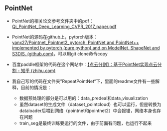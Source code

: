 ## PointNet

- PointNet的相关论文参考文件夹中的pdf： [Qi_PointNet_Deep_Learning_CVPR_2017_paper.pdf](Qi_PointNet_Deep_Learning_CVPR_2017_paper.pdf) 
- PointNet的源码在github上，pytorch版本：[yanx27/Pointnet_Pointnet2_pytorch: PointNet and PointNet++ implemented by pytorch (pure python) and on ModelNet, ShapeNet and S3DIS. (github.com)](https://github.com/yanx27/Pointnet_Pointnet2_pytorch)，可以用git clone命令copy
- 百度paddle框架的代码在这个网站中：[【点云分割】：基于PointNet实现点云分割 - 知乎 (zhihu.com)](https://zhuanlan.zhihu.com/p/580974019)

- 我自己写的代码在文件夹”RepeatPointNet“下，里面的readme文件有一些解释，目前的情况是：
  - 数据预处理的部分是可以用的：data_predeal和data_visualization
  - 虽然dataset的生成文件（dataset_pointcloud）也可以运行，但是转换为dataloader后喂到网络（pointnet和pointnet2）中会报错，网络本身也存在问题
  - train_seg是最终训练要运行的文件，由于前面有问题，也运行不起来